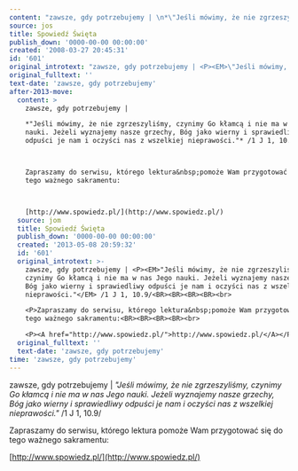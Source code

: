 ```yaml
---
content: "zawsze, gdy potrzebujemy | \n*\"Jeśli mówimy, że nie zgrzeszyliśmy, czynimy Go kłamcą i nie ma w nas Jego nauki. Jeżeli wyznajemy nasze grzechy, Bóg jako wierny i sprawiedliwy odpuści je nam i oczyści nas z wszelkiej nieprawości.\"* /1 J 1, 10.9/\n\n\nZapraszamy do serwisu, którego lektura&nbsp;pomoże Wam przygotować się do tego ważnego sakramentu:\n\n\n[http://www.spowiedz.pl/](http://www.spowiedz.pl/)\n\n\n<!--CONTENT FROM OLD SERVER (jos before 2013): zawsze, gdy potrzebujemy | \n*\"Jeśli mówimy, że nie zgrzeszyliśmy, czynimy Go kłamcą i nie ma w nas Jego nauki. Jeżeli wyznajemy nasze grzechy, Bóg jako wierny i sprawiedliwy odpuści je nam i oczyści nas z wszelkiej nieprawości.\"* /1 J 1, 10.9/\n\n\n\r\n\nZapraszamy do serwisu, którego lektura&nbsp;pomoże Wam przygotować się do tego ważnego sakramentu:\n\n\n\r\n\n[http://www.spowiedz.pl/](http://www.spowiedz.pl/)\n\n-->"
source: jos
title: Spowiedź Święta
publish_down: '0000-00-00 00:00:00'
created: '2008-03-27 20:45:31'
id: '601'
original_introtext: "zawsze, gdy potrzebujemy | <P><EM>\"Jeśli mówimy, że nie zgrzeszyliśmy, czynimy Go kłamcą i nie ma w nas Jego nauki. Jeżeli wyznajemy nasze grzechy, Bóg jako wierny i sprawiedliwy odpuści je nam i oczyści nas z wszelkiej nieprawości.\"</EM> /1 J 1, 10.9/<BR><BR><BR><BR><br>\r\n<P>Zapraszamy do serwisu, którego lektura&nbsp;pomoże Wam przygotować się do tego ważnego sakramentu:<BR><BR><BR><BR><br>\r\n<P><A href=\"http://www.spowiedz.pl/\">http://www.spowiedz.pl/</A></P>"
original_fulltext: ''
text-date: 'zawsze, gdy potrzebujemy'
after-2013-move:
  content: >
    zawsze, gdy potrzebujemy | 

    *"Jeśli mówimy, że nie zgrzeszyliśmy, czynimy Go kłamcą i nie ma w nas Jego
    nauki. Jeżeli wyznajemy nasze grzechy, Bóg jako wierny i sprawiedliwy
    odpuści je nam i oczyści nas z wszelkiej nieprawości."* /1 J 1, 10.9/



    Zapraszamy do serwisu, którego lektura&nbsp;pomoże Wam przygotować się do
    tego ważnego sakramentu:



    [http://www.spowiedz.pl/](http://www.spowiedz.pl/)
  source: jom
  title: Spowiedź Święta
  publish_down: '0000-00-00 00:00:00'
  created: '2013-05-08 20:59:32'
  id: '601'
  original_introtext: >-
    zawsze, gdy potrzebujemy | <P><EM>"Jeśli mówimy, że nie zgrzeszyliśmy,
    czynimy Go kłamcą i nie ma w nas Jego nauki. Jeżeli wyznajemy nasze grzechy,
    Bóg jako wierny i sprawiedliwy odpuści je nam i oczyści nas z wszelkiej
    nieprawości."</EM> /1 J 1, 10.9/<BR><BR><BR><BR><br>

    <P>Zapraszamy do serwisu, którego lektura&nbsp;pomoże Wam przygotować się do
    tego ważnego sakramentu:<BR><BR><BR><BR><br>

    <P><A href="http://www.spowiedz.pl/">http://www.spowiedz.pl/</A></P>
  original_fulltext: ''
  text-date: 'zawsze, gdy potrzebujemy'
time: 'zawsze, gdy potrzebujemy'
---
```

zawsze, gdy potrzebujemy | 
*"Jeśli mówimy, że nie zgrzeszyliśmy, czynimy Go kłamcą i nie ma w nas Jego nauki. Jeżeli wyznajemy nasze grzechy, Bóg jako wierny i sprawiedliwy odpuści je nam i oczyści nas z wszelkiej nieprawości."* /1 J 1, 10.9/


Zapraszamy do serwisu, którego lektura&nbsp;pomoże Wam przygotować się do tego ważnego sakramentu:


[http://www.spowiedz.pl/](http://www.spowiedz.pl/)


<!--CONTENT FROM OLD SERVER (jos before 2013): zawsze, gdy potrzebujemy | 
*"Jeśli mówimy, że nie zgrzeszyliśmy, czynimy Go kłamcą i nie ma w nas Jego nauki. Jeżeli wyznajemy nasze grzechy, Bóg jako wierny i sprawiedliwy odpuści je nam i oczyści nas z wszelkiej nieprawości."* /1 J 1, 10.9/




Zapraszamy do serwisu, którego lektura&nbsp;pomoże Wam przygotować się do tego ważnego sakramentu:




[http://www.spowiedz.pl/](http://www.spowiedz.pl/)

-->

<!--{{json:{"created_date":"2008-03-27 20:45:31","publish_down":"0000-00-00 00:00:00","id":"601"}}}-->